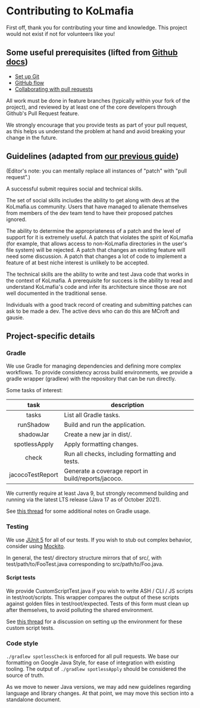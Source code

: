 # Contributing to KoLmafia

First off, thank you for contributing your time and knowledge. This project
would not exist if not for volunteers like you!

## Some useful prerequisites (lifted from [Github docs](https://github.com/github/docs/blob/main/CONTRIBUTING.md))

- [Set up Git](https://docs.github.com/en/get-started/quickstart/set-up-git)
- [GitHub flow](https://docs.github.com/en/get-started/quickstart/github-flow)
- [Collaborating with pull requests](https://docs.github.com/en/github/collaborating-with-pull-requests)

All work must be done in feature branches (typically within your fork of the
project), and reviewed by at least one of the core developers through Github's
Pull Request feature.

We strongly encourage that you provide tests as part of your pull request, as
this helps us understand the problem at hand and avoid breaking your change in
the future.

## Guidelines (adapted from [our previous guide](https://kolmafia.us/threads/25364))

(Editor's note: you can mentally replace all instances of "patch" with
"pull request".)

A successful submit requires social and technical skills.

The set of social skills includes the ability to get along with devs at the
KoLmafia.us community. Users that have managed to alienate themselves from
members of the dev team tend to have their proposed patches ignored.

The ability to determine the appropriateness of a patch and the level of support
for it is extremely useful. A patch that violates the spirit of KoLmafia (for
example, that allows access to non-KoLmafia directories in the user's file
system) will be rejected. A patch that changes an existing feature will need
some discussion. A patch that changes a lot of code to implement a feature of at
best niche interest is unlikely to be accepted.

The technical skills are the ability to write and test Java code that works in
the context of KoLmafia. A prerequisite for success is the ability to read and
understand KoLmafia's code and infer its architecture since those are not well
documented in the traditional sense.

Individuals with a good track record of creating and submitting patches can ask
to be made a dev. The active devs who can do this are MCroft and gausie.

## Project-specific details

### Gradle

We use Gradle for managing dependencies and defining more complex workflows. To
provide consistency across build environments, we provide a gradle wrapper
(gradlew) with the repository that can be run directly.

Some tasks of interest:

 task             | description
:----------------:|----------------------------------------------------
 tasks            | List all Gradle tasks.
 runShadow        | Build and run the application.
 shadowJar        | Create a new jar in dist/.
 spotlessApply    | Apply formatting changes.
 check            | Run all checks, including formatting and tests.
 jacocoTestReport | Generate a coverage report in build/reports/jacoco.

We currently require at least Java 9, but strongly recommend building
and running via the latest LTS release (Java 17 as of October 2021).

See [this thread](https://kolmafia.us/threads/rocking-the-gradle.26583/) for
some additional notes on Gradle usage.

### Testing

We use [JUnit 5](https://junit.org/junit5/docs/current/user-guide/) for all of
our tests. If you wish to stub out complex behavior, consider using
[Mockito](https://javadoc.io/doc/org.mockito/mockito-core/latest/org/mockito/Mockito.html).

In general, the test/ directory structure mirrors that of src/, with
test/path/to/FooTest.java corresponding to src/path/to/Foo.java.

#### Script tests

We provide CustomScriptTest.java if you wish to write ASH / CLI / JS scripts in
test/root/scripts. This wrapper compares the output of these scripts against
golden files in test/root/expected. Tests of this form must clean up after
themselves, to avoid polluting the shared environment.

See [this thread](https://kolmafia.us/threads/scripts-in-tests.26380/) for a
discussion on setting up the environment for these custom script tests.

### Code style

`./gradlew spotlessCheck` is enforced for all pull requests. We base our
formatting on Google Java Style, for ease of integration with existing
tooling. The output of `./gradlew spotlessApply` should be considered the source
of truth.

As we move to newer Java versions, we may add new guidelines regarding language
and library changes. At that point, we may move this section into a standalone
document.
